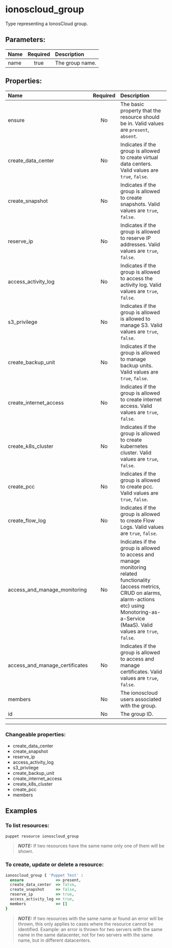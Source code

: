 # ionoscloud_group

Type representing a IonosCloud group.

## Parameters:

| Name | Required | Description |
| :--- | :-: | :--- |
| name | true | The group name.   |

## Properties:

| Name | Required | Description |
| :--- | :-: | :--- |
| ensure | No | The basic property that the resource should be in.  Valid values are `present`, `absent`.  |
| create_data_center | No | Indicates if the group is allowed to create virtual data centers.  Valid values are `true`, `false`.  |
| create_snapshot | No | Indicates if the group is allowed to create snapshots.  Valid values are `true`, `false`.  |
| reserve_ip | No | Indicates if the group is allowed to reserve IP addresses.  Valid values are `true`, `false`.  |
| access_activity_log | No | Indicates if the group is allowed to access the activity log.  Valid values are `true`, `false`.  |
| s3_privilege | No | Indicates if the group is allowed is allowed to manage S3.  Valid values are `true`, `false`.  |
| create_backup_unit | No | Indicates if the group is allowed to manage backup units.  Valid values are `true`, `false`.  |
| create_internet_access | No | Indicates if the group is allowed to create internet access.  Valid values are `true`, `false`.  |
| create_k8s_cluster | No | Indicates if the group is allowed to create kubernetes cluster.  Valid values are `true`, `false`.  |
| create_pcc | No | Indicates if the group is allowed to create pcc.  Valid values are `true`, `false`.  |
| create_flow_log | No | Indicates if the group is allowed to create Flow Logs.  Valid values are `true`, `false`.  |
| access_and_manage_monitoring | No | Indicates if the group is allowed to access and manage monitoring related functionality (access metrics, CRUD on alarms, alarm-actions etc) using Monotoring-as-a-Service (MaaS).  Valid values are `true`, `false`.  |
| access_and_manage_certificates | No | Indicates if the group is allowed to access and manage certificates.  Valid values are `true`, `false`.  |
| members | No | The ionoscloud users associated with the group.   |
| id | No | The group ID.   |
***


### Changeable properties:

* create_data_center
* create_snapshot
* reserve_ip
* access_activity_log
* s3_privilege
* create_backup_unit
* create_internet_access
* create_k8s_cluster
* create_pcc
* members


## Examples

### To list resources:
```bash
puppet resource ionoscloud_group
```
> **_NOTE:_** If two resources have the same name only one of them will be shown.


### To create, update or delete a resource:

```ruby
ionoscloud_group { 'Puppet Test' :
  ensure              => present,
  create_data_center  => false,
  create_snapshot     => false,
  reserve_ip          => true,
  access_activity_log => true,
  members             => []
}

```
> **_NOTE:_** If two resources with the same name ar found an error will be thrown, this only applies to cases where the resource cannot be identified. Example: an error is thrown for two servers with the same name in the same datacenter, not for two servers with the same name, but in different datacenters.

